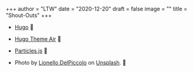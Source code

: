 +++
author = "LTW"
date = "2020-12-20"
draft = false
image = ""
title = "Shout-Outs"
+++


- [Hugo](https://gohugo.io/ "Link opens in new window") 👏

- [Hugo Theme Air](https://syui.github.io/hugo-theme-air "Link opens in new window") 👏

- [Particles.js](https://vincentgarreau.com/particles.js/ "Link opens in new window") 👏

- Photo by [Lionello DelPiccolo](https://unsplash.com/s/photos/snowy-holiday?utm_source=unsplash&amp;utm_medium=referral&amp;utm_content=creditCopyText "Link opens in new window") on [Unsplash](https://unsplash.com/@liodp?utm_source=unsplash&amp;utm_medium=referral&amp;utm_content=creditCopyText "Link opens in new window"). 👏
